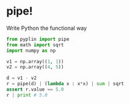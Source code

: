 # pipe! 
Write Python the functional way

```python
from pyplin import pipe
from math import sqrt
import numpy as np

v1 = np.array((1, 1))
v2 = np.array((4, 5))

d = v1 - v2
r = pipe(d) | (lambda x : x*x) | sum | sqrt
assert r.value == 5.0
r | print # 5.0
```	
